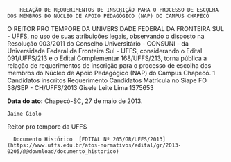         RELAÇÃO DE REQUERIMENTOS DE INSCRIÇÃO PARA O PROCESSO DE ESCOLHA DOS MEMBROS DO NÚCLEO DE APOIO PEDAGÓGICO (NAP) DO CAMPUS CHAPECÓ  

O REITOR PRO TEMPORE DA UNIVERSIDADE FEDERAL DA FRONTEIRA SUL - UFFS, no uso de suas atribuições legais, observando o disposto na Resolução 003/2011 do Conselho Universitário - CONSUNI - da Universidade Federal da Fronteira Sul - UFFS, considerando o Edital 091/UFFS/213 e o Edital Complementar 168/UFFS/213, torna pública a relação de requerimentos de inscrição para o processo de escolha dos membros do Núcleo de Apoio Pedagógico (NAP) do Campus Chapecó. 1 Candidatos inscritos Requerimento Candidatos Matrícula no Siape FO 38/SEP - CH/UFFS/2013 Gisele Leite Lima 1375653

   **Data do ato:** Chapecó-SC, 27 de maio de 2013.   
 

    Jaime Giolo   
 Reitor pro tempore da UFFS 

      Documento Histórico  [EDITAL Nº 205/GR/UFFS/2013](https://www.uffs.edu.br/atos-normativos/edital/gr/2013-0205/@@download/documento_historico)     
      